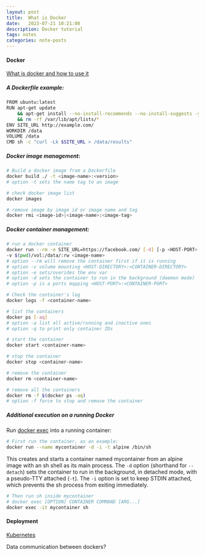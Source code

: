 ```yaml
---
layout: post
title:  What is Docker
date:   2023-07-21 10:21:00
description: Docker tutorial
tags: notes
categories: note-posts
---
```

#### Docker
<a href="https://djangostars.com/blog/what-is-docker-and-how-to-use-it-with-python/">What is docker and how to use it</a>

##### A Dockerfile example:
```bash
FROM ubuntu:latest
RUN apt-get update
    && apt-get install --no-install-recommends --no-install-suggests -y curl
    && rm -rf /var/lib/apt/lists/*
ENV SITE_URL http://example.com/
WORKDIR /data
VOLUME /data
CMD sh -c "curl -Lk $SITE_URL > /data/results"
```

##### Docker image management:
```bash
# Build a docker image from a Dockerfile
docker build ./ -t <image-name>:<version>
# option -t sets the name tag to an image

# check docker image list
docker images

# remove image by image id or image name and tag
docker rmi <image-id>|<image-name>:<image-tag>

```

##### Docker container management:
```bash
# run a docker container
docker run --rm -e SITE_URL=https://facebook.com/ [-d] [-p <HOST-PORT>:<CONTAINER-PORT>] \
-v $(pwd)/vol:/data/:rw <image-name>
# option --rm will remove the container first if it is running
# option -v volume mounting <HOST-DIRECTORY>:<CONTAINER-DIRECTORY>
# option -e sets/overides the env var
# option -d sets the container to run in the background (daemon mode)
# option -p is a ports mapping <HOST-PORT>:<CONTAINER-PORT>

# Check the container's log
docker logs -f <container-name>

# list the containers
docker ps [-aq]
# option -a list all active/running and inactive ones
# option -q to print only container IDs

# start the container
docker start <container-name>

# stop the container
docker stop <container-name>

# remove the container
docker rm <container-name>

# remove all the containers
docker rm -f $(docker ps -aq)
# option -f force to stop and remove the container
```

##### Additional execution on a running Docker 
Run <a href="https://docs.docker.com/engine/reference/commandline/exec/">docker exec</a> into a running container:

```bash
# First run the container, as an example:
docker run --name mycontainer -d -i -t alpine /bin/sh
```

This creates and starts a container named mycontainer from an alpine image with an sh shell as its main process. The `-d` option (shorthand for `--detach`) sets the container to run in the background, in detached mode, with a pseudo-TTY attached (`-t`). The `-i` option is set to keep STDIN attached, which prevents the sh process from exiting immediately.

```bash
# Then run sh inside mycontainer
# docker exec [OPTION] CONTAINER COMMAND [ARG...]
docker exec -it mycontainer sh
```

#### Deployment


<a href="https://kubernetes.io/docs/tutorials/kubernetes-basics/">Kubernetes</a>

Data communication between dockers?